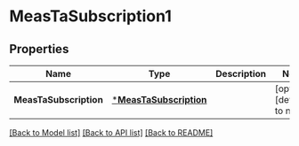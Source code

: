 # MeasTaSubscription1

## Properties
Name | Type | Description | Notes
------------ | ------------- | ------------- | -------------
**MeasTaSubscription** | [***MeasTaSubscription**](MeasTaSubscription.md) |  | [optional] [default to null]

[[Back to Model list]](../README.md#documentation-for-models) [[Back to API list]](../README.md#documentation-for-api-endpoints) [[Back to README]](../README.md)



